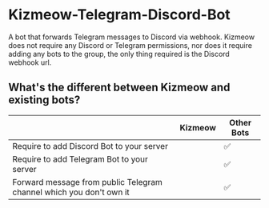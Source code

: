# Kizmeow-Telegram-Discord-Bot
A bot that forwards Telegram messages to Discord via webhook. Kizmeow does not require any Discord or Telegram permissions, nor does it require adding any bots to the group, the only thing required is the Discord webhook url.

What's the different between Kizmeow and existing bots?
-----------------

|                                                                   | Kizmeow | Other Bots |
|-------------------------------------------------------------------|---------|------------|
|Require to add Discord Bot to your server                          |         |     ✅     |
|Require to add Telegram Bot to your server                         |         |     ✅     |
|Forward message from public Telegram channel which you don't own it|         |     ✅     |

